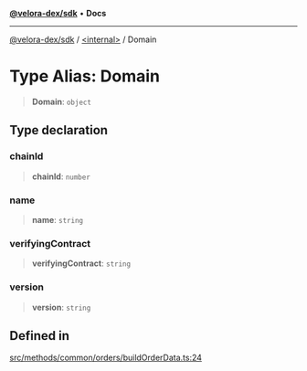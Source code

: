 [**@velora-dex/sdk**](../../README.md) • **Docs**

***

[@velora-dex/sdk](../../globals.md) / [\<internal\>](../README.md) / Domain

# Type Alias: Domain

> **Domain**: `object`

## Type declaration

### chainId

> **chainId**: `number`

### name

> **name**: `string`

### verifyingContract

> **verifyingContract**: `string`

### version

> **version**: `string`

## Defined in

[src/methods/common/orders/buildOrderData.ts:24](https://github.com/VeloraDEX/paraswap-sdk/blob/feat/velora/src/methods/common/orders/buildOrderData.ts#L24)
